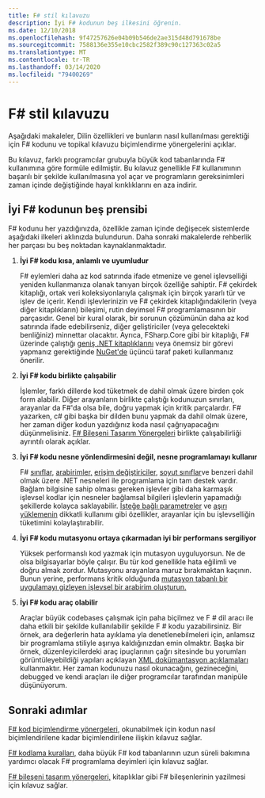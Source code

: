 ```yaml
---
title: F# stil kılavuzu
description: İyi F# kodunun beş ilkesini öğrenin.
ms.date: 12/10/2018
ms.openlocfilehash: 9f47257626e04b09b546de2ae315d48d791678be
ms.sourcegitcommit: 7588136e355e10cbc2582f389c90c127363c02a5
ms.translationtype: MT
ms.contentlocale: tr-TR
ms.lasthandoff: 03/14/2020
ms.locfileid: "79400269"
---
```

# <a name="f-style-guide"></a>F# stil kılavuzu

Aşağıdaki makaleler, Dilin özellikleri ve bunların nasıl kullanılması gerektiği için F# kodunu ve topikal kılavuzu biçimlendirme yönergelerini açıklar.

Bu kılavuz, farklı programcılar grubuyla büyük kod tabanlarında F# kullanımına göre formüle edilmiştir. Bu kılavuz genellikle F# kullanımının başarılı bir şekilde kullanılmasına yol açar ve programların gereksinimleri zaman içinde değiştiğinde hayal kırıklıklarını en aza indirir.

## <a name="five-principles-of-good-f-code"></a>İyi F# kodunun beş prensibi

F# kodunu her yazdığınızda, özellikle zaman içinde değişecek sistemlerde aşağıdaki ilkeleri aklınızda bulundurun. Daha sonraki makalelerde rehberlik her parçası bu beş noktadan kaynaklanmaktadır.

1. **İyi F# kodu kısa, anlamlı ve uyumludur**

    F# eylemleri daha az kod satırında ifade etmenize ve genel işlevselliği yeniden kullanmanıza olanak tanıyan birçok özelliğe sahiptir. F# çekirdek kitaplığı, ortak veri koleksiyonlarıyla çalışmak için birçok yararlı tür ve işlev de içerir. Kendi işlevlerinizin ve F# çekirdek kitaplığındakilerin (veya diğer kitaplıkların) bileşimi, rutin deyimsel F# programlamasının bir parçasıdır. Genel bir kural olarak, bir sorunun çözümünün daha az kod satırında ifade edebilirseniz, diğer geliştiriciler (veya gelecekteki benliğiniz) minnettar olacaktır. Ayrıca, FSharp.Core gibi bir kitaplığı, F# üzerinde çalıştığı [geniş .NET kitaplıklarını](../../../api/index.md) veya önemsiz bir görevi yapmanız gerektiğinde [NuGet'de](https://www.nuget.org/) üçüncü taraf paketi kullanmanız önerilir.

2. **İyi F# kodu birlikte çalışabilir**

    İşlemler, farklı dillerde kod tüketmek de dahil olmak üzere birden çok form alabilir. Diğer arayanların birlikte çalıştığı kodunuzun sınırları, arayanlar da F#'da olsa bile, doğru yapmak için kritik parçalardır. F# yazarken, c# gibi başka bir dilden bunu yapmak da dahil olmak üzere, her zaman diğer kodun yazdığınız koda nasıl çağrıyapacağını düşünmelisiniz. [F# Bileşeni Tasarım Yönergeleri](component-design-guidelines.md) birlikte çalışabilirliği ayrıntılı olarak açıklar.

3. **İyi F# kodu nesne yönlendirmesini değil, nesne programlamayı kullanır**

    F# [sınıflar,](../language-reference/classes.md) [arabirimler,](../language-reference/interfaces.md) [erişim değiştiriciler,](../language-reference/access-control.md) [soyut sınıflar](../language-reference/abstract-classes.md)ve benzeri dahil olmak üzere .NET nesneleri ile programlama için tam destek vardır. Bağlam bilgisine sahip olması gereken işlevler gibi daha karmaşık işlevsel kodlar için nesneler bağlamsal bilgileri işlevlerin yapamadığı şekillerde kolayca saklayabilir. [İsteğe bağlı parametreler](../language-reference/members/methods.md#optional-arguments) ve [aşırı yüklemenin](../language-reference/members/methods.md#overloaded-methods) dikkatli kullanımı gibi özellikler, arayanlar için bu işlevselliğin tüketimini kolaylaştırabilir.

4. **İyi F# kodu mutasyonu ortaya çıkarmadan iyi bir performans sergiliyor**

    Yüksek performanslı kod yazmak için mutasyon uyguluyorsun. Ne de olsa bilgisayarlar böyle çalışır. Bu tür kod genellikle hata eğilimli ve doğru almak zordur. Mutasyonu arayanlara maruz bırakmaktan kaçının. Bunun yerine, performans kritik olduğunda [mutasyon tabanlı bir uygulamayı gizleyen işlevsel bir arabirim oluşturun.](conventions.md#performance)

5. **İyi F# kodu araç olabilir**

    Araçlar büyük codebases çalışmak için paha biçilmez ve F # dil aracı ile daha etkili bir şekilde kullanılabilir şekilde F # kodu yazabilirsiniz. Bir örnek, ara değerlerin hata ayıklama yla denetlenebilmeleri için, anlamsız bir programlama stiliyle aşırıya kaldığınızdan emin olmaktır. Başka bir örnek, düzenleyicilerdeki araç ipuçlarının çağrı sitesinde bu yorumları görüntüleyebildiği yapıları açıklayan [XML dokümantasyon açıklamaları](../language-reference/xml-documentation.md) kullanmaktır. Her zaman kodunuzu nasıl okunacağını, gezineceğini, debugged ve kendi araçları ile diğer programcılar tarafından manipüle düşünüyorum.

## <a name="next-steps"></a>Sonraki adımlar

[F# kod biçimlendirme yönergeleri,](formatting.md) okunabilmek için kodun nasıl biçimlendirilene kadar biçimlendirilene ilişkin kılavuz sağlar.

[F# kodlama kuralları,](conventions.md) daha büyük F# kod tabanlarının uzun süreli bakımına yardımcı olacak F# programlama deyimleri için kılavuz sağlar.

[F# bileşeni tasarım yönergeleri,](component-design-guidelines.md) kitaplıklar gibi F# bileşenlerinin yazilmesi için kılavuz sağlar.
